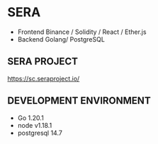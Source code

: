 # SERA

* Frontend Binance / Solidity / React / Ether.js
* Backend Golang/ PostgreSQL

## SERA PROJECT

https://sc.seraproject.io/

## DEVELOPMENT ENVIRONMENT

* Go 1.20.1 
* node v1.18.1 
* postgresql 14.7 

